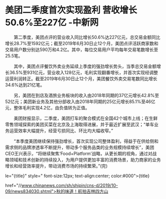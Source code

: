 # 美团二季度首次实现盈利 营收增长50.6%至227亿 -中新网

　　第二季度，美团点评的营业收入同比增长50.6%达227亿元，总交易金额同比增长28.7%至1592亿元；截至2019年6月30日止12个月，美团点评活跃商家数和交易用户数分别达590万和4.2亿。其中，每位交易用户平均每年交易笔数增长至25.5笔。

　　其中，美团点评餐饮外卖业务延续上季度的强劲增长势头，当季总交易金额增长36.5%至931亿元，营业收入128亿元，毛利实现翻番增长，并首次实现经调整运营利润转正。截至2019年6月30日止12个月，美团餐饮外卖交易笔数同比增长34.6%达到21亿笔。

　　另，美团在到店及酒旅业务板块的收入由2018年同期的37亿元增长42.8%至52亿元；美团新业务及其他分部收入由2018年同期的25亿元增长85.1%至46亿元，整体毛利实现4.2亿，由负值转为正值。

　　美团财报显示，二季度，美团打车的聚合模式在全国42个城市上线；在生鲜零售领域探索的美团买菜在北京及上海取得进展，并于最近扩展至武汉；“单车业务运营效率大幅提升，经营亏损同比、环比均大幅收窄。”

　　“本季度美团继续保持强劲增长，首次实现公司整体盈利，得益于在供给侧和需求侧的品牌渗透率不断提升，带动多个服务品类的业务规模持续增长”，美团CEO王兴表示，“将继续聚焦‘Food+Platform’战略，从更长期的视角，通过对战略领域和技术创新的持续投入，为用户提供更加丰富的消费场景，助力商家的业务增长和经营效率提升，带动消费市场的持续繁荣。”(完)

le="{title}" style=" font-size:12px; text-align:center; color:#000">{title}

href="//www.chinanews.com/sh/shipin/cns-d/2019/10-09/news834030.shtml">秋的味道！航拍吉林四方山
